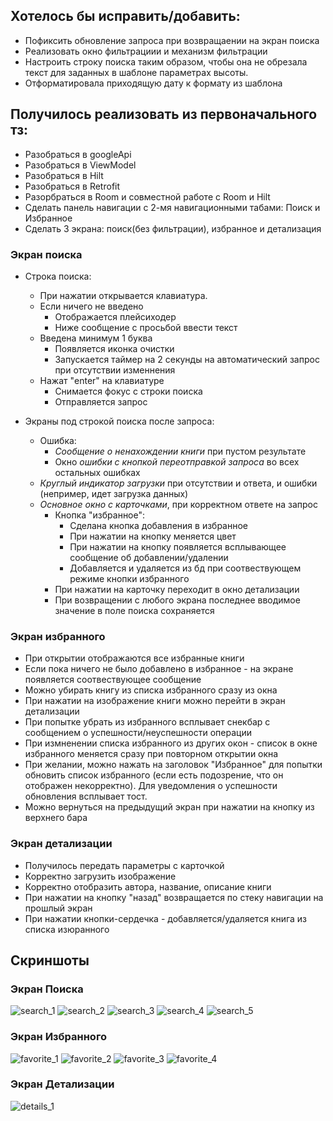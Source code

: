 ## Хотелось бы исправить/добавить:

  - Пофиксить обновление запроса при возвращаении на экран поиска
  - Реализовать окно фильтрациии и механизм фильтрации 
  - Настроить строку поиска таким образом, чтобы она не обрезала текст для заданных в шаблоне параметрах высоты.
  - Отформатировала приходящую дату к формату из шаблона

## Получилось реализовать из первоначального тз:

  - Разобраться в googleApi
  - Разобраться в ViewModel
  - Разобраться в Hilt
  - Разобраться в Retrofit
  - Разорбраться в Room и совместной работе с Room и Hilt
  - Сделать панель навигации с 2-мя навигационными табами: Поиск и Избранное
  - Сделать 3 экрана: поиск(без фильтрации), избранное и детализация

  ### Экран поиска

  - Строка поиска:
    - При нажатии открывается клавиатура. 
    - Если ничего не введено
      - Отображается плейсиходер
      - Ниже сообщение с просьбой ввести текст
    - Введена минимум 1 буква
      - Появляется иконка очистки
      - Запускается таймер на 2 секунды на автоматический запрос при отсутствии изменнения 
    - Нажат "enter" на клавиатуре
      - Снимается фокус с строки поиска
      - Отправляется запрос

  - Экраны под строкой поиска после запроса:
    - Ошибка:
      - *Сообщение о ненахождении книги* при пустом результате 
      - Окно *ошибки с кнопкой переотправкой запроса* во всех остальных ошибках
    - *Круглый индикатор загрузки* при отсутствии и ответа, и ошибки (непример, идет загрузка данных) 
    - *Основное окно с карточками*, при корректном ответе на запрос
      - Кнопка "избранное":
        - Сделана кнопка добавления в избранное
        - При нажатии на кнопку меняется цвет
        - При нажатии на кнопку появляется всплывающее сообщение об добавлении/удалении
        - Добавляется и удаляется из бд при соотвествующем режиме кнопки избранного
      - При нажатии на карточку переходит в окно детализации
      - При возвращении с любого экрана последнее вводимое значение в поле поиска сохраняется


### Экран избранного

  - При открытии отображаются все избранные книги
  - Если пока ничего не было добавлено в избранное - на экране появляется соотвествующее сообщение
  - Можно убирать книгу из списка избранного сразу из окна
  - При нажатии на изображение книги можно перейти в экран детализации
  - При попытке убрать из избранного всплывает снекбар с сообщением о успешности/неуспешности операции
  - При измненении списка избранного из других окон - список в окне избранного меняется сразу при повторном открытии окна
  - При желании, можно нажать на заголовок "Избранное" для попытки обновить список избранного (если есть подозрение, что он отображен некорректно). Для уведомления о успешности обновления всплывает тост.
  - Можно вернуться на предыдущий экран при нажатии на кнопку из верхнего бара

### Экран детализации

  - Получилось передать параметры с карточкой 
  - Корректно загрузить изображение
  - Корректно отобразить автора, название, описание книги
  - При нажатии на кнопку "назад" возвращается по стеку навигации на прошлый экран
  - При нажатии кнопки-сердечка - добавляется/удаляется книга из списка изюранного

## Скриншоты

### Экран Поиска

![search_1](https://github.com/user-attachments/assets/61d70489-f18e-431f-9c8c-c1e5cdf96209)
![search_2](https://github.com/user-attachments/assets/69bfc9e5-ff60-4785-9dbc-cd2ec7e7c23a)
![search_3](https://github.com/user-attachments/assets/aa0915c1-5a2f-453f-b7b3-f0ce14fbaf8b)
![search_4](https://github.com/user-attachments/assets/f12df9e8-8b88-4a3d-9387-97046e2224b5)
![search_5](https://github.com/user-attachments/assets/de38f62b-fff9-4573-8a0f-e23ad32f4bef)

### Экран Избранного

![favorite_1](https://github.com/user-attachments/assets/9fecfa0c-5f5f-4019-87c8-5071f67d5bfa)
![favorite_2](https://github.com/user-attachments/assets/8569813a-ae91-4416-ab72-384b281ed662)
![favorite_3](https://github.com/user-attachments/assets/63ec59e4-92c7-438a-81bd-bc52bf3d36eb)
![favorite_4](https://github.com/user-attachments/assets/3592e014-705a-44f0-9db8-26dd7f6c00e0)

### Экран Детализации

![details_1](https://github.com/user-attachments/assets/ce079e6f-0c61-4da9-923b-fa1268c96975)

